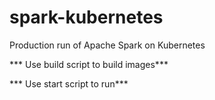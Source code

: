 # spark-kubernetes
Production run of Apache Spark on Kubernetes

*** Use build script to build images***

*** Use start script to run***
